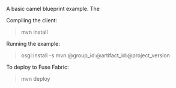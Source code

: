 A basic camel blueprint example. The 


Compiling the client:

   >mvn install

Running the example:

   >osgi:install -s mvn:@group_id:@artifact_id:@project_version


To deploy to Fuse Fabric:

   >mvn deploy
